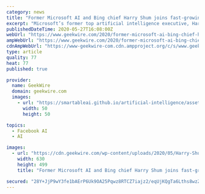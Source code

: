 ```yaml
---
category: news
title: "Former Microsoft AI and Bing chief Harry Shum joins fast-growing startup News Break as chairman"
excerpt: "Microsoft’s former top artificial intelligence executive, Harry Shum, has signed on as chairman of the board of News Break, the technology startup founded and led by former Yahoo engineering"
publishedDateTime: 2020-05-27T16:08:00Z
webUrl: "https://www.geekwire.com/2020/former-microsoft-ai-bing-chief-harry-shum-joins-fast-growing-startup-news-break-chairman/"
ampWebUrl: "https://www.geekwire.com/2020/former-microsoft-ai-bing-chief-harry-shum-joins-fast-growing-startup-news-break-chairman/amp/"
cdnAmpWebUrl: "https://www-geekwire-com.cdn.ampproject.org/c/s/www.geekwire.com/2020/former-microsoft-ai-bing-chief-harry-shum-joins-fast-growing-startup-news-break-chairman/amp/"
type: article
quality: 77
heat: 77
published: true

provider:
  name: GeekWire
  domain: geekwire.com
  images:
    - url: "https://smartableai.github.io/artificial-intelligence/assets/images/organizations/geekwire.com-50x50.jpg"
      width: 50
      height: 50

topics:
  - Facebook AI
  - AI

images:
  - url: "https://cdn.geekwire.com/wp-content/uploads/2020/05/Harry-Shum_Headshot-630x499.png"
    width: 630
    height: 499
    title: "Former Microsoft AI and Bing chief Harry Shum joins fast-growing startup News Break as chairman"

secured: "28Y+JjP9wY3fe1bAErP6Uk9OA25Pqwz8RTCZ7iajz2/eqUjKQgTa6Lths8wzZwwOYzd5ROyTbLgSxctmJr1QRAdjnsKU3NIjPti4kCR5Yyhf1H48VZlzPoEBCYnBBX4aZiKYl+ec1xG1ys92QH6rZx6lzFtn5jSx4BWW4Vk3oU19k5E7ZoiDPv4T1t69yI+XRMx/HkFT5BSrylJXu3wuVmwdK6YHtUq3NhFibRcKzMvMzx5NDdFjWcGCv3lZUTz75462A1RvetzzcRJkZLhov2rBYiMrChI45kX5DIFC2GYYFUOBnca9K+zT2jhlAIW0;9vLlF6locLBb2irW5Q9Srg=="
---
```



